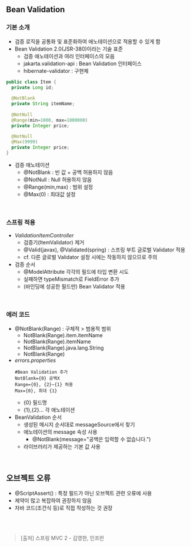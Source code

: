 ## Bean Validation
### 기본 소개
- 검증 로직을 공통화 및 표준화하여 애노테이션으로 적용할 수 있게 함
- Bean Validation 2.0(JSR-380)이라는 기술 표준
  - 검증 애노테이션과 여러 인터페이스의 모음
  - jakarta.validation-api : Bean Validation 인터페이스
  - hibernate-validator : 구현체
  
~~~java
public class Item {
  private Long id;
  
  @NotBlank
  private String itemName;
  
  @NotNull
  @Range(min=1000, max=1000000)
  private Integer price;
  
  @NotNull
  @Max(9999)
  private Integer price;
}
~~~
- 검증 애노테이션 
  - @NotBlank : 빈 값 + 공백 허용하지 않음
  - @NotNull : Null 허용하지 않음
  - @Range(min,max) : 범위 설정
  - @Max(0) : 최대값 설정
<br>

### 스프링 적용
- _ValidationItemController_
  - 검증기(ItemValidator) 제거
  - @Valid(javax), @Validated(spring) : 스프링 부트 글로벌 Validator 적용
  - cf. 다른 글로벌 Validator 설정 시에는 작동하지 않으므로 주의
- 검증 순서
  - @ModelAttribute 각각의 필드에 타입 변환 시도
  - 실패하면 typeMismatch로 FieldError 추가
  - (바인딩에 성공한 필드만) Bean Validator 적용
<br>

### 에러 코드
- @NotBlank(Range) : 구체적 > 범용적 범위
  - NotBlank(Range).item.itemName
  - NotBlank(Range).itemName
  - NotBlank(Range).java.lang.String
  - NotBlank(Range)
- _errors.properties_
  ~~~
  #Bean Validation 추가
  NotBlank={0} 공백X
  Range={0}, {2}~{1} 허용
  Max={0}, 최대 {1}
  ~~~
  - {0} 필드명
  - {1},{2}... 각 애노테이션
- BeanValidation 순서
  - 생성된 메시지 순서대로 messageSource에서 찾기
  - 애노테이션의 message 속성 사용
    - @NotBlank(message="공백은 입력할 수 없습니다.")
  - 라이브러리가 제공하는 기본 값 사용
<br>

## 오브젝트 오류
- @ScriptAssert() : 특정 필드가 아닌 오브젝트 관련 오류에 사용
- 제약이 많고 복잡하여 권장하지 않음
- 자바 코드(조건식 등)로 직접 작성하는 것 권장
<br>


<br>

> [출처] 스프링 MVC 2 - 김영한, 인프런
